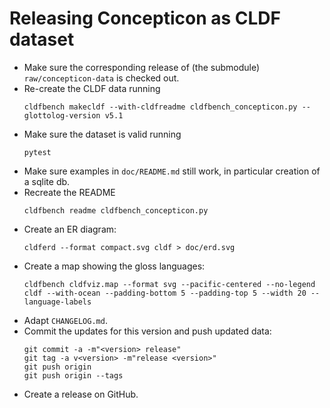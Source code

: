 # Releasing Concepticon as CLDF dataset

- Make sure the corresponding release of (the submodule) `raw/concepticon-data` is checked out.
- Re-create the CLDF data running
  ```shell
  cldfbench makecldf --with-cldfreadme cldfbench_concepticon.py --glottolog-version v5.1
  ```
- Make sure the dataset is valid running
  ```shell
  pytest
  ```
- Make sure examples in `doc/README.md` still work, in particular creation of a sqlite db.
- Recreate the README
  ```shell
  cldfbench readme cldfbench_concepticon.py 
  ```
- Create an ER diagram:
  ```shell
  cldferd --format compact.svg cldf > doc/erd.svg
  ```
- Create a map showing the gloss languages:
  ```shell
  cldfbench cldfviz.map --format svg --pacific-centered --no-legend cldf --with-ocean --padding-bottom 5 --padding-top 5 --width 20 --language-labels
  ```
- Adapt `CHANGELOG.md`.
- Commit the updates for this version and push updated data:
  ```shell
  git commit -a -m"<version> release"
  git tag -a v<version> -m"release <version>"
  git push origin
  git push origin --tags
  ```
- Create a release on GitHub.